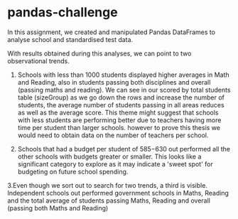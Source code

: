 # pandas-challenge
In this assignment, we created and manipulated Pandas DataFrames to analyse school and standardised test data.


With results obtained during this analyses, we can point to two observational trends. 

1. Schools with less than 1000 students displayed higher averages in Math and Reading, also in students passing both disciplines and overall (passing maths and reading). 
We can see in our scored by total students table (sizeGroup) as we go down the rows and increase the number of students, the average number of students passing in all areas reduces as well as the average score. This theme might suggest that schools with less students are performing better due to teachers having more time per student than larger schools. however to prove this thesis we would need to obtain data on the number of teachers per school. 

2. Schools that had a budget per student of $585-$630 out performed all the other schools with budgets greater or smaller. This looks like a significant category to explore as it may indicate a 'sweet spot' for budgeting on future school spending. 

3.Even though we sort out to search for two trends, a third is visible. Independent schools out performed government schools in Maths, Reading and the total average of students passing Maths, Reading and overall (passing both Maths and Reading)
